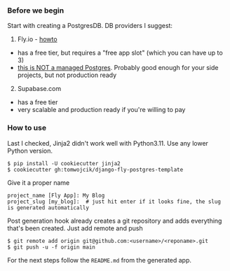 ### Before we begin

Start with creating a PostgresDB. DB providers I suggest:
1. Fly.io - [howto](https://fly.io/docs/postgres/getting-started/create-pg-cluster/)
* has a free tier, but requires a "free app slot" (which you can have up to 3)
* [this is NOT a managed Postgres](https://web.archive.org/web/20230219115111/https://fly.io/docs/postgres/getting-started/what-you-should-know/). Probably good enough for your side projects, but not production ready
2. Supabase.com
* has a free tier
* very scalable and production ready if you're willing to pay

### How to use

Last I checked, Jinja2 didn't work well with Python3.11. Use any lower Python version.

```shell
$ pip install -U cookiecutter jinja2
$ cookiecutter gh:tomwojcik/django-fly-postgres-template
```

Give it a proper name

```shell
project_name [Fly App]: My Blog
project_slug [my_blog]:  # just hit enter if it looks fine, the slug is generated automatically
```

Post generation hook already creates a git repository and adds everything that's been created. Just add remote and push

```shell
$ git remote add origin git@github.com:<username>/<reponame>.git
$ git push -u -f origin main
```

For the next steps follow the `README.md` from the generated app.
